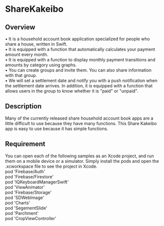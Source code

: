 # ShareKakeibo

## Overview
• It is a household account book application specialized for people who share a house, written in Swift.  
• It is equipped with a function that automatically calculates your payment amount every month.  
• It is equipped with a function to display monthly payment transitions and amounts by category using graphs.  
• You can create groups and invite them. You can also share information with that group.  
• We will set a settlement date and notify you with a push notification when the settlement date arrives. In addition, it is equipped with a function that allows users in the group to know whether it is "paid" or "unpaid".  


## Description
Many of the currently released share household account book apps are a little difficult to use because they have many functions. This Share Kakeibo app is easy to use because it has simple functions.  


<!-- ## Demo
最近はアニメGIFなどを貼付けて実際の動作例を見せるプロジェクトをよく見る．頑張って拙い英語を長々と書くよりも，分かりやすいデモを準備した方が伝わりやすい．百聞は一見に如かずである．例えば，  

pearkes/gethub. 
peco/peco. 
tcnksm/cli-init. 
ユーザにツールをインストールさせることなく，使ってみたいと思わせることができる．  

自分は，アニメGIFの作成にRebuild #47で紹介されてたLICEcapを使っている．サイトを訪れるとその90年代感に驚くが，シンプルで使いやすい．  

 
 ## Usage
 ここでは，ツールを動かすためにはどのようなコマンドを用いれば良いのかを記載します。上では「動いた結果」を示しましたが，こちらは「動くための命令」を書きます。ターミナル上で引数を与える場合は，その旨も記載しておきましょう。データセットの細かい形式指定などもしておくと親切だと思います。
  -->
 
 ## Requirement
 You can open each of the following samples as an Xcode project, and run them on a mobile device or a simulator. Simply install the pods and open the .xcworkspace file to see the project in Xcode.  
  pod 'Firebase/Auth'<br>
  pod 'Firebase/Firestore'<br> 
  pod 'IQKeyboardManagerSwift'<br>
  pod 'ViewAnimator'<br>
  pod 'Firebase/Storage'<br> 
  pod 'SDWebImage'<br>
  pod 'Charts'<br>
  pod 'SegementSlide'<br> 
  pod 'Parchment'<br>
  pod 'CropViewController'<br>
